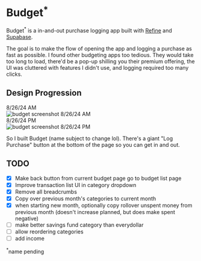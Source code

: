 # Budget<sup>*</sup>

Budget<sup>*</sup> is a in-and-out purchase logging app built with [Refine](https://github.com/refinedev/refine) and [Supabase](https://supabase.com/).

The goal is to make the flow of opening the app and logging a purchase as fast as possible. I found other budgeting apps too tedious. They would take too long to load, there'd be a pop-up shilling you their premium offering, the UI was cluttered with features I didn't use, and logging required too many clicks.

## Design Progression
8/26/24 AM  
![budget screenshot 8/26/24 AM](https://i.imgur.com/5aU6WBE.png)  
8/26/24 PM  
![budget screenshot 8/26/24 PM](https://i.imgur.com/qLCLBI8.png)  


So I built Budget (name subject to change lol). There's a giant "Log Purchase" button at the bottom of the page so you can get in and out.

## TODO

- [x] Make back button from current budget page go to budget list page
- [x] Improve transaction list UI in category dropdown
- [x] Remove all breadcrumbs
- [x] Copy over previous month's categories to current month
- [x] when starting new month, optionally copy rollover unspent money from previous month (doesn't increase planned, but does make spent negative)
- [ ] make better savings fund category than everydollar
- [ ] allow reordering categories
- [ ] add income

<sup>*</sup>name pending

